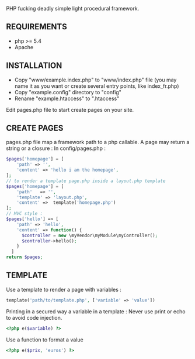 PHP fucking deadly simple light procedural framework.

REQUIREMENTS
-------------

* php >= 5.4
* Apache

INSTALLATION
-------------

* Copy "www/example.index.php" to "www/index.php" file (you may name it as you want or create several entry points, like index_fr.php)
* Copy "example.config" directory to "config"
* Rename "example.htaccess" to ".htaccess"

Edit pages.php file to start create pages on your site.

CREATE PAGES
--------------

pages.php file map a framework path to a php callable.
A page may return a string or a closure :
In config/pages.php :

```php
$pages['homepage'] = [
    'path' => '',
    'content' => 'hello i am the homepage',
];
// to render a template page.php inside a layout.php template
$pages['homepage'] = [
    'path'   => '',
    'template' => 'layout.php',
    'content' =>  template('homepage.php')
];
// MVC style :
$pages['hello'] => [
    'path' => 'hello',
    'content' => function() {
      $controller = new \myVendor\myModule\myController();
      $controller->hello();
    }
  ]
return $pages;
```

TEMPLATE
---------------

Use a template to render a page with variables :
```php
template('path/to/template.php', ['variable' => 'value'])
```

Printing in a secured way a variable in a template :
Never use print or echo to avoid code injection.
```php
<?php e($variable) ?>
```

Use a function to format a value
```php
<?php e($prix, 'euros') ?>
```